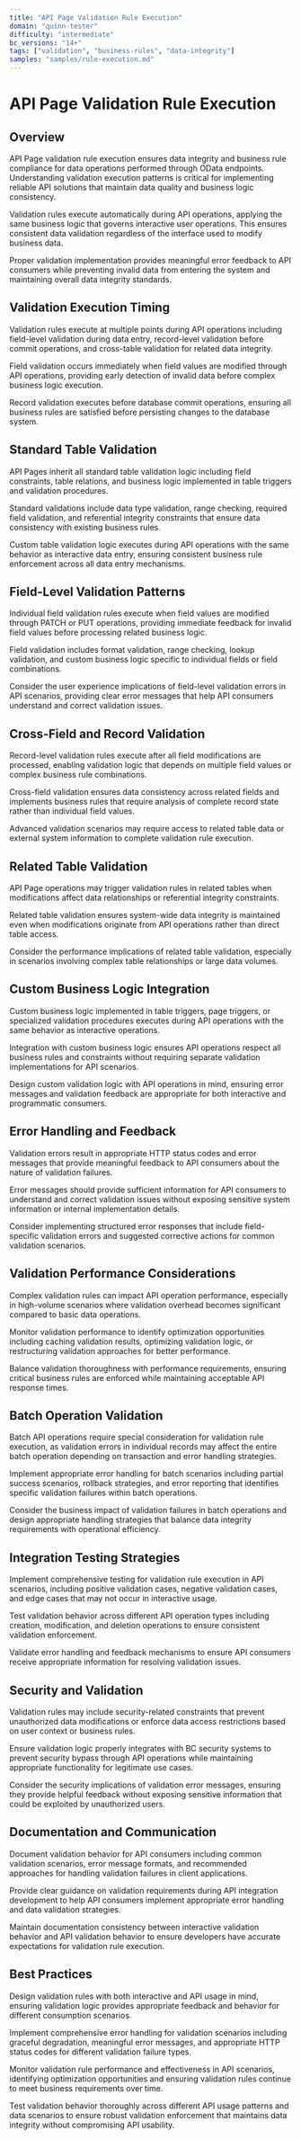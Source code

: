 ```yaml
---
title: "API Page Validation Rule Execution"
domain: "quinn-tester"
difficulty: "intermediate"
bc_versions: "14+"
tags: ["validation", "business-rules", "data-integrity"]
samples: "samples/rule-execution.md"
---
```

# API Page Validation Rule Execution

## Overview

API Page validation rule execution ensures data integrity and business rule compliance for data operations performed through OData endpoints. Understanding validation execution patterns is critical for implementing reliable API solutions that maintain data quality and business logic consistency.

Validation rules execute automatically during API operations, applying the same business logic that governs interactive user operations. This ensures consistent data validation regardless of the interface used to modify business data.

Proper validation implementation provides meaningful error feedback to API consumers while preventing invalid data from entering the system and maintaining overall data integrity standards.

## Validation Execution Timing

Validation rules execute at multiple points during API operations including field-level validation during data entry, record-level validation before commit operations, and cross-table validation for related data integrity.

Field validation occurs immediately when field values are modified through API operations, providing early detection of invalid data before complex business logic execution.

Record validation executes before database commit operations, ensuring all business rules are satisfied before persisting changes to the database system.

## Standard Table Validation

API Pages inherit all standard table validation logic including field constraints, table relations, and business logic implemented in table triggers and validation procedures.

Standard validations include data type validation, range checking, required field validation, and referential integrity constraints that ensure data consistency with existing business rules.

Custom table validation logic executes during API operations with the same behavior as interactive data entry, ensuring consistent business rule enforcement across all data entry mechanisms.

## Field-Level Validation Patterns

Individual field validation rules execute when field values are modified through PATCH or PUT operations, providing immediate feedback for invalid field values before processing related business logic.

Field validation includes format validation, range checking, lookup validation, and custom business logic specific to individual fields or field combinations.

Consider the user experience implications of field-level validation errors in API scenarios, providing clear error messages that help API consumers understand and correct validation issues.

## Cross-Field and Record Validation

Record-level validation rules execute after all field modifications are processed, enabling validation logic that depends on multiple field values or complex business rule combinations.

Cross-field validation ensures data consistency across related fields and implements business rules that require analysis of complete record state rather than individual field values.

Advanced validation scenarios may require access to related table data or external system information to complete validation rule execution.

## Related Table Validation

API Page operations may trigger validation rules in related tables when modifications affect data relationships or referential integrity constraints.

Related table validation ensures system-wide data integrity is maintained even when modifications originate from API operations rather than direct table access.

Consider the performance implications of related table validation, especially in scenarios involving complex table relationships or large data volumes.

## Custom Business Logic Integration

Custom business logic implemented in table triggers, page triggers, or specialized validation procedures executes during API operations with the same behavior as interactive operations.

Integration with custom business logic ensures API operations respect all business rules and constraints without requiring separate validation implementations for API scenarios.

Design custom validation logic with API operations in mind, ensuring error messages and validation feedback are appropriate for both interactive and programmatic consumers.

## Error Handling and Feedback

Validation errors result in appropriate HTTP status codes and error messages that provide meaningful feedback to API consumers about the nature of validation failures.

Error messages should provide sufficient information for API consumers to understand and correct validation issues without exposing sensitive system information or internal implementation details.

Consider implementing structured error responses that include field-specific validation errors and suggested corrective actions for common validation scenarios.

## Validation Performance Considerations

Complex validation rules can impact API operation performance, especially in high-volume scenarios where validation overhead becomes significant compared to basic data operations.

Monitor validation performance to identify optimization opportunities including caching validation results, optimizing validation logic, or restructuring validation approaches for better performance.

Balance validation thoroughness with performance requirements, ensuring critical business rules are enforced while maintaining acceptable API response times.

## Batch Operation Validation

Batch API operations require special consideration for validation rule execution, as validation errors in individual records may affect the entire batch operation depending on transaction and error handling strategies.

Implement appropriate error handling for batch scenarios including partial success scenarios, rollback strategies, and error reporting that identifies specific validation failures within batch operations.

Consider the business impact of validation failures in batch operations and design appropriate handling strategies that balance data integrity requirements with operational efficiency.

## Integration Testing Strategies

Implement comprehensive testing for validation rule execution in API scenarios, including positive validation cases, negative validation cases, and edge cases that may not occur in interactive usage.

Test validation behavior across different API operation types including creation, modification, and deletion operations to ensure consistent validation enforcement.

Validate error handling and feedback mechanisms to ensure API consumers receive appropriate information for resolving validation issues.

## Security and Validation

Validation rules may include security-related constraints that prevent unauthorized data modifications or enforce data access restrictions based on user context or business rules.

Ensure validation logic properly integrates with BC security systems to prevent security bypass through API operations while maintaining appropriate functionality for legitimate use cases.

Consider the security implications of validation error messages, ensuring they provide helpful feedback without exposing sensitive information that could be exploited by unauthorized users.

## Documentation and Communication

Document validation behavior for API consumers including common validation scenarios, error message formats, and recommended approaches for handling validation failures in client applications.

Provide clear guidance on validation requirements during API integration development to help API consumers implement appropriate error handling and data validation strategies.

Maintain documentation consistency between interactive validation behavior and API validation behavior to ensure developers have accurate expectations for validation rule execution.

## Best Practices

Design validation rules with both interactive and API usage in mind, ensuring validation logic provides appropriate feedback and behavior for different consumption scenarios.

Implement comprehensive error handling for validation scenarios including graceful degradation, meaningful error messages, and appropriate HTTP status codes for different validation failure types.

Monitor validation rule performance and effectiveness in API scenarios, identifying optimization opportunities and ensuring validation rules continue to meet business requirements over time.

Test validation behavior thoroughly across different API usage patterns and data scenarios to ensure robust validation enforcement that maintains data integrity without compromising API usability.